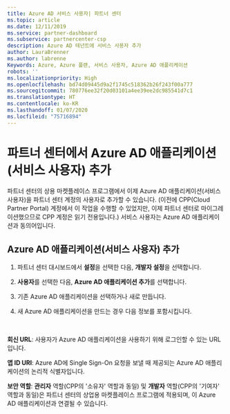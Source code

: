 ```yaml
---
title: Azure AD 서비스 사용자| 파트너 센터
ms.topic: article
ms.date: 12/11/2019
ms.service: partner-dashboard
ms.subservice: partnercenter-csp
description: Azure AD 테넌트에 서비스 사용자 추가
author: LauraBrenner
ms.author: labrenne
Keywords: Azure, Azure 플랜, 서비스 사용자, Azure AD 애플리케이션
robots: ''
ms.localizationpriority: High
ms.openlocfilehash: bd74d09445d9a2f1745c518362b26f243f00a777
ms.sourcegitcommit: 780776ee32f20d03101a4ee39ee2dc985541d7c1
ms.translationtype: HT
ms.contentlocale: ko-KR
ms.lasthandoff: 01/07/2020
ms.locfileid: "75716894"
---
```

# <a name="add-an-azure-ad-application-service-principal-in-partner-center"></a>파트너 센터에서 Azure AD 애플리케이션(서비스 사용자) 추가

파트너 센터의 상용 마켓플레이스 프로그램에서 이제 Azure AD 애플리케이션(서비스 사용자)을 파트너 센터 계정의 사용자로 추가할 수 있습니다. (이전에 CPP(Cloud Partner Portal) 계정에서 이 작업을 수행할 수 있었지만, 이제 파트너 센터로 마이그레이션했으므로 CPP 계정은 읽기 전용입니다.) 서비스 사용자는 Azure AD 애플리케이션과 동의어입니다.

## <a name="add-an-azure-ad-application-service-principal"></a>Azure AD 애플리케이션(서비스 사용자) 추가

1. 파트너 센터 대시보드에서 **설정**을 선택한 다음, **개발자 설정**을 선택합니다.

2. **사용자**를 선택한 다음, **Azure AD 애플리케이션 추가**를 선택합니다.

3. 기존 Azure AD 애플리케이션을 선택하거나 새로 만듭니다.

4. 새 Azure AD 애플리케이션을 만드는 경우 다음 정보를 포함시킵니다.  

  


**회신 URL**: 사용자가 Azure AD 애플리케이션을 사용하기 위해 로그인할 수 있는 URL입니다. 

**앱 ID URI**: Azure AD에 Single Sign-On 요청을 보낼 때 제공되는 Azure AD 애플리케이션의 논리적 식별자입니다. 

**보안 역할**: **관리자** 역할(CPP의 '소유자' 역할과 동일) 및 **개발자** 역할(CPP의 '기여자' 역할과 동일)은 파트너 센터의 상업용 마켓플레이스 프로그램에 적용되며, 이 Azure AD 애플리케이션과 연결될 수 있습니다.  

  
